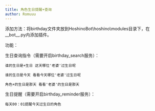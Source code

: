 ```yaml
---
title: 角色生日提醒+查询
author: Romuuu
---
```


添加方法：将birthday文件夹放到HoshinoBot\hoshino\modules目录下，在__bot__.py内添加插件。

功能：

  生日查询指令（需要开启birthday_search服务）：
  
    谁的生日是+生日 这天哪位'老婆'过生日呢
    
    谁的生日是今天 看看今天哪位'老婆'过生日呢
    
    角色+的生日是那天 看看'老婆'的生日是那天
    
  生日提醒（需要开启birthday_reminder服务）：
  
    每天00：01提醒今天过生日的角色
